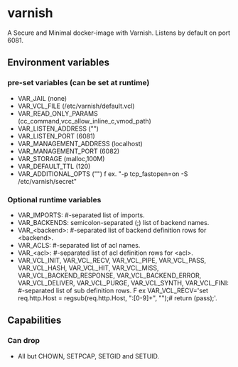 # varnish
A Secure and Minimal docker-image with Varnish. Listens by default on port 6081.

## Environment variables
### pre-set variables (can be set at runtime)
* VAR_JAIL (none)
* VAR_VCL_FILE (/etc/varnish/default.vcl)
* VAR_READ_ONLY_PARAMS (cc_command,vcc_allow_inline_c,vmod_path)
* VAR_LISTEN_ADDRESS ("")
* VAR_LISTEN_PORT (6081)
* VAR_MANAGEMENT_ADDRESS (localhost)
* VAR_MANAGEMENT_PORT (6082)
* VAR_STORAGE (malloc,100M)
* VAR_DEFAULT_TTL (120)
* VAR_ADDITIONAL_OPTS ("") f ex. "-p tcp_fastopen=on -S /etc/varnish/secret"

### Optional runtime variables
* VAR_IMPORTS: #-separated list of imports.
* VAR_BACKENDS: semicolon-separated (;) list of backend names.
* VAR_&lt;backend&gt;: #-separated list of backend definition rows for &lt;backend&gt;.
* VAR_ACLS: #-separated list of acl names.
* VAR_&lt;acl&gt;: #-separated list of acl definition rows for &lt;acl&gt;.
* VAR_VCL_INIT, VAR_VCL_RECV, VAR_VCL_PIPE, VAR_VCL_PASS, VAR_VCL_HASH, VAR_VCL_HIT, VAR_VCL_MISS, VAR_VCL_BACKEND_RESPONSE, VAR_VCL_BACKEND_ERROR, VAR_VCL_DELIVER, VAR_VCL_PURGE, VAR_VCL_SYNTH, VAR_VCL_FINI: #-separated list of sub definition rows. F ex VAR_VCL_RECV='set req.http.Host = regsub(req.http.Host, ":[0-9]+", "");# return (pass);'.

## Capabilities
### Can drop
* All but CHOWN, SETPCAP, SETGID and SETUID.
